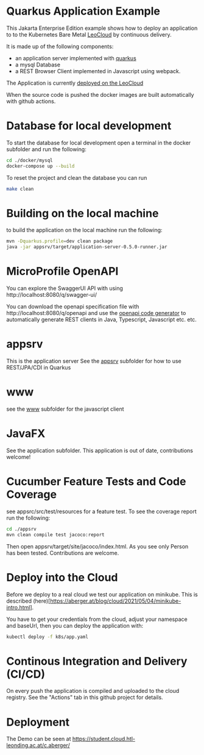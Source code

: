 # Quarkus Application Example

This Jakarta Enterprise Edition example shows how to deploy
an application to to the Kubernetes Bare Metal [LeoCloud](https://cloud.htl-leonding.ac.at) by
continuous delivery.

It is made up of the following components:
- an application server implemented with [quarkus](https://quarkus.io)
- a mysql Database 
- a REST Browser Client implemented in Javascript using webpack. 

The Application is currently [deployed on the LeoCloud](https://student.cloud.htl-leonding.ac.at/c.aberger/)

When the source code is pushed the docker images are built automatically with 
github actions.

Database for local development
===

To start the database for local development open a terminal in the docker subfolder and run the following: 
```bash
cd ./docker/mysql
docker-compose up --build
```

To reset the project and clean the database you can run
```bash
make clean
```

Building on the local machine
===
to build the application on the local machine run the following:
```bash
mvn -Dquarkus.profile=dev clean package
java -jar appsrv/target/application-server-0.5.0-runner.jar
```

MicroProfile OpenAPI
===
 You can explore the SwaggerUI API with using
 http://localhost:8080/q/swagger-ui/

 You can download the openapi specification file with  http://localhost:8080/q/openapi and use the [openapi code generator](https://openapi-generator.tech/) to automatically generate 
 REST clients in Java, Typescript, Javascript etc. etc.

appsrv
===
This is the application server
See the [appsrv](./appsrv/README.md) subfolder for how to use REST/JPA/CDI in Quarkus

www
===
see the [www](./www/readme.md) subfolder for the javascript client

JavaFX
===
See the application subfolder. This application is out of date, contributions welcome!

Cucumber Feature Tests and Code Coverage
===
see appsrc/src/test/resources for a feature test. To see the coverage report run the following:
~~~bash
cd ./appsrv
mvn clean compile test jacoco:report
~~~

Then open appsrv/target/site/jacoco/index.html.
As you see only Person has been tested. Contributions are welcome.

Deploy into the Cloud
===

Before we deploy to a real cloud we test our application on minikube.
This is described (here)[https://aberger.at/blog/cloud/2021/05/04/minikube-intro.html].

You have to get your credentials from the cloud, adjust your namespace
and baseUrl, then you can deploy the application with:

```bash
kubectl deploy -f k8s/app.yaml
```

Continous Integration and Delivery (CI/CD)
===

On every push the application is compiled and uploaded to the cloud registry. See the "Actions" tab in this github project for details.

Deployment
===

The Demo can be seen at
https://student.cloud.htl-leonding.ac.at/c.aberger/
